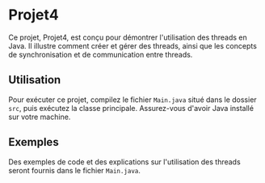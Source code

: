# Projet4

Ce projet, Projet4, est conçu pour démontrer l'utilisation des threads en Java. Il illustre comment créer et gérer des threads, ainsi que les concepts de synchronisation et de communication entre threads. 

## Utilisation

Pour exécuter ce projet, compilez le fichier `Main.java` situé dans le dossier `src`, puis exécutez la classe principale. Assurez-vous d'avoir Java installé sur votre machine.

## Exemples

Des exemples de code et des explications sur l'utilisation des threads seront fournis dans le fichier `Main.java`.